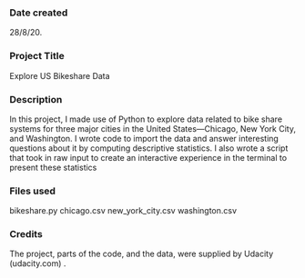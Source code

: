 ### Date created
28/8/20.

### Project Title
Explore US Bikeshare Data

### Description
In this project, I made use of Python to explore data related to bike share systems for three major cities in the United States—Chicago, New York City, and Washington. I wrote code to import the data and answer interesting questions about it by computing descriptive statistics. I also wrote a script that took in raw input to create an interactive experience in the terminal to present these statistics

### Files used
bikeshare.py
chicago.csv
new_york_city.csv
washington.csv

### Credits
The project, parts of the code, and the data, were supplied by Udacity (udacity.com) .

